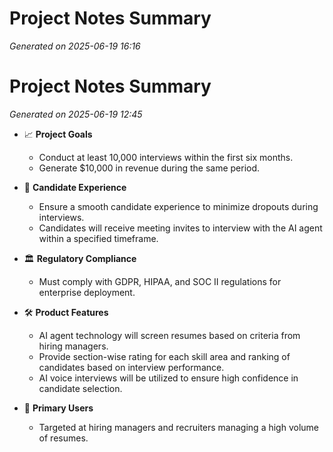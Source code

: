 # Project Notes Summary

*Generated on 2025-06-19 16:16*

# Project Notes Summary

*Generated on 2025-06-19 12:45*

- 📈 **Project Goals**
  - Conduct at least 10,000 interviews within the first six months.
  - Generate $10,000 in revenue during the same period.

- 🤝 **Candidate Experience**
  - Ensure a smooth candidate experience to minimize dropouts during interviews.
  - Candidates will receive meeting invites to interview with the AI agent within a specified timeframe.

- 🏛️ **Regulatory Compliance**
  - Must comply with GDPR, HIPAA, and SOC II regulations for enterprise deployment.

- 🛠️ **Product Features**
  - AI agent technology will screen resumes based on criteria from hiring managers.
  - Provide section-wise rating for each skill area and ranking of candidates based on interview performance.
  - AI voice interviews will be utilized to ensure high confidence in candidate selection.

- 👥 **Primary Users**
  - Targeted at hiring managers and recruiters managing a high volume of resumes.